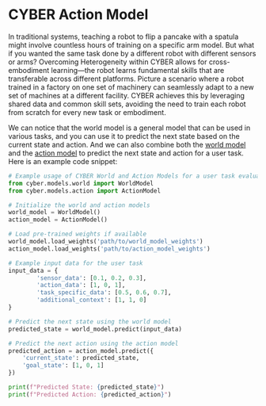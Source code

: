 # CYBER Action Model

In traditional systems, teaching a robot to flip a pancake with a spatula might involve countless hours of training on a specific arm model. But what if you wanted the same task done by a different robot with different sensors or arms? Overcoming Heterogeneity within CYBER allows for cross-embodiment learning—the robot learns fundamental skills that are transferable across different platforms. Picture a scenario where a robot trained in a factory on one set of machinery can seamlessly adapt to a new set of machines at a different facility. CYBER achieves this by leveraging shared data and common skill sets, avoiding the need to train each robot from scratch for every new task or embodiment.

We can notice that the world model is a general model that can be used in various tasks, and you can use it to predict the next state based on the current state and action. And we can also combine both the <u>world model</u> and the <u>action model</u> to predict the next state and action for a user task. Here is an example code snippet:    

```python
# Example usage of CYBER World and Action Models for a user task evaluation
from cyber.models.world import WorldModel
from cyber.models.action import ActionModel

# Initialize the world and action models
world_model = WorldModel()
action_model = ActionModel()

# Load pre-trained weights if available
world_model.load_weights('path/to/world_model_weights')
action_model.load_weights('path/to/action_model_weights')

# Example input data for the user task
input_data = {
        'sensor_data': [0.1, 0.2, 0.3],
        'action_data': [1, 0, 1],
        'task_specific_data': [0.5, 0.6, 0.7],
        'additional_context': [1, 1, 0]
}

# Predict the next state using the world model
predicted_state = world_model.predict(input_data)

# Predict the next action using the action model
predicted_action = action_model.predict({
    'current_state': predicted_state,
    'goal_state': [1, 0, 1]
})

print(f"Predicted State: {predicted_state}")
print(f"Predicted Action: {predicted_action}")
```